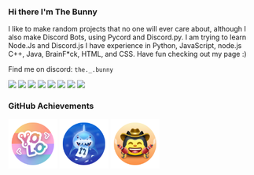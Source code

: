 ### Hi there I'm The Bunny
I like to make random projects that no one will ever care about, although I also make Discord Bots, using Pycord and Discord.py.
I am trying to learn Node.Js and Discord.js
I have experience in Python, JavaScript, node.js C++, Java, BrainF*ck, HTML, and CSS.
Have fun checking out my page :)

Find me on discord: `the._.bunny`

<p align="left">
  <img src="https://github.com/rahul-jha98/README_icons/blob/main/language_and_tools/square/javascript/javascript.svg" width="100" />
  <img src="https://github.com/rahul-jha98/README_icons/blob/main/language_and_tools/square/html/html.svg" width="100" />
  <img src="https://github.com/rahul-jha98/README_icons/blob/main/language_and_tools/square/css/css.svg" width="100" />
  <img src="https://github.com/rahul-jha98/README_icons/blob/main/language_and_tools/square/python/python.svg" width="100" />
  <img src="https://github.com/rahul-jha98/README_icons/blob/main/language_and_tools/square/java/java.svg" width="100" />
  <img src="https://github.com/rahul-jha98/README_icons/blob/main/language_and_tools/square/c%2B%2B/c%2B%2B.svg" width="100" />
  <img src="https://github.com/rahul-jha98/README_icons/blob/main/language_and_tools/square/node/node.svg" width="100" />
  <img src="https://github.com/rahul-jha98/README_icons/blob/main/language_and_tools/square/c/c.png" width="100" />
</p>


### GitHub Achievements

<p align="left">
  <img src="https://github.com/Schweinepriester/github-profile-achievements/blob/8726107588c9407ec0b0eeef2b5f37b892dbe2d7/images/yolo-default.png" width="100" />
  <img src="https://github.com/Schweinepriester/github-profile-achievements/blob/8726107588c9407ec0b0eeef2b5f37b892dbe2d7/images/pull-shark-default.png" width="100" />
  <img src="https://github.com/Schweinepriester/github-profile-achievements/blob/8726107588c9407ec0b0eeef2b5f37b892dbe2d7/images/quickdraw-default.png" width="100" />
</p>
